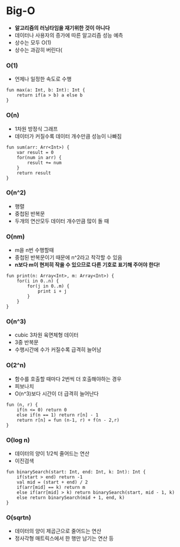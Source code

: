 # Big-O
- **알고리즘의 러닝타임을 재기위한 것이 아니다**
- 데이터나 사용자의 증가에 따른 알고리즘 성능 예측
- 상수는 모두 O(1)
- 상수는 과감히 버린다(

### O(1)
- 언제나 일정한 속도로 수행

~~~
fun max(a: Int, b: Int): Int {
	return if(a > b) a else b
}
~~~


### O(n)
- 1차원 방정식 그래프
- 데이터가 커질수록 데이터 개수만큼 성능이 나빠짐
 
~~~
fun sum(arr: Arr<Int>) {
	var result = 0
	for(num in arr) {
		result += num
	}
	return result
}
~~~

### O(n^2)
- 행렬
- 중첩된 반복문
- 두개의 연산모두 데이터 개수만큼 많이 돌 때

### O(nm)
- m을 n번 수행할때
- 중첩된 반복문이기 때문에 n^2라고 착각할 수 있음
- **n보다 m이 현저히 작을 수 있으므로 다른 기호로 표기해 주어야 한다!**

~~~
fun print(n: Array<Int>, m: Array<Int>) {
	for(i in 0..n) {
		for(j in 0..m) {
			print i + j
		}
	}
}
~~~

### O(n^3)
- cubic 3차원 육면체형 데이터
- 3중 반복문
- 수행시간에 수가 커질수록 급격히 늘어남

### O(2^n)
- 함수를 호출할 때마다 2번씩 더 호출해야하는 경우
- 피보나치
- O(n^3)보다 시간이 더 급격히 늘어난다

~~~
fun (n, r) {
	if(n <= 0) return 0
	else if(n == 1) return r[n] - 1
	return r[n] = fun (n-1, r) + f(n - 2,r)
}
~~~

### O(log n)
- 데이터의 양이 1/2씩 줄어드는 연산
- 이진검색

~~~
fun binarySearch(start: Int, end: Int, k: Int): Int {
	if(start > end) return -1
	val mid = (start + end) / 2
	if(arr[mid] == k) return m
	else if(arr[mid] > k) return binarySearch(start, mid - 1, k)
	else return binarySearch(mid + 1, end, k)
}
~~~

### O(sqrtn)
- 데이터의 양이 제곱근으로 줄어드는 연산
- 정사각형 매트릭스에서 한 행만 남기는 연산 등